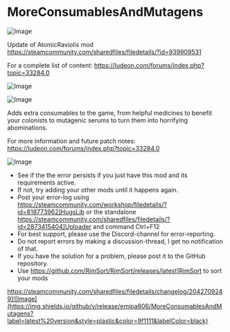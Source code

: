 # MoreConsumablesAndMutagens

![Image](https://i.imgur.com/buuPQel.png)

Update of AtomicRaviolis mod
https://steamcommunity.com/sharedfiles/filedetails/?id=939909531

For a complete list of content:
https://ludeon.com/forums/index.php?topic=33284.0

![Image](https://i.imgur.com/pufA0kM.png)

	
![Image](https://i.imgur.com/Z4GOv8H.png)


Adds extra consumables to the game, from helpful medicines to benefit your colonists to mutagenic serums to turn them into horrifying abominations.

For more information and future patch notes: https://ludeon.com/forums/index.php?topic=33284.0


![Image](https://i.imgur.com/PwoNOj4.png)



-  See if the the error persists if you just have this mod and its requirements active.
-  If not, try adding your other mods until it happens again.
-  Post your error-log using https://steamcommunity.com/workshop/filedetails/?id=818773962]HugsLib or the standalone https://steamcommunity.com/sharedfiles/filedetails/?id=2873415404]Uploader and command Ctrl+F12
-  For best support, please use the Discord-channel for error-reporting.
-  Do not report errors by making a discussion-thread, I get no notification of that.
-  If you have the solution for a problem, please post it to the GitHub repository.
-  Use https://github.com/RimSort/RimSort/releases/latest]RimSort to sort your mods



https://steamcommunity.com/sharedfiles/filedetails/changelog/2042709249]![Image](https://img.shields.io/github/v/release/emipa606/MoreConsumablesAndMutagens?label=latest%20version&style=plastic&color=9f1111&labelColor=black)


